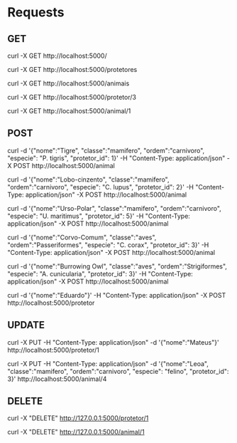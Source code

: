# Requests

## GET

curl -X GET http://localhost:5000/

curl -X GET http://localhost:5000/protetores

curl -X GET http://localhost:5000/animais

curl -X GET http://localhost:5000/protetor/3

curl -X GET http://localhost:5000/animal/1

## POST

curl -d '{"nome":"Tigre", "classe":"mamifero", "ordem":"carnivoro", "especie": "P. tigris", "protetor_id": 1}' -H "Content-Type: application/json" -X POST http://localhost:5000/animal

curl -d '{"nome":"Lobo-cinzento", "classe":"mamifero", "ordem":"carnivoro", "especie": "C. lupus", "protetor_id": 2}' -H "Content-Type: application/json" -X POST http://localhost:5000/animal

curl -d '{"nome":"Urso-Polar", "classe":"mamifero", "ordem":"carnivoro", "especie": "U. maritimus", "protetor_id": 5}' -H "Content-Type: application/json" -X POST http://localhost:5000/animal

curl -d '{"nome":"Corvo-Comum", "classe":"aves", "ordem":"Passeriformes", "especie": "C. corax", "protetor_id": 3}' -H "Content-Type: application/json" -X POST http://localhost:5000/animal

curl -d '{"nome":"Burrowing Owl", "classe":"aves", "ordem":"Strigiformes", "especie": "A. cunicularia", "protetor_id": 3}' -H "Content-Type: application/json" -X POST http://localhost:5000/animal

curl -d '{"nome":"Eduardo"}' -H "Content-Type: application/json" -X POST http://localhost:5000/protetor

## UPDATE

curl -X PUT -H "Content-Type: application/json" -d '{"nome":"Mateus"}' http://localhost:5000/protetor/1

curl -X PUT -H "Content-Type: application/json" -d '{"nome":"Leoa", "classe":"mamifero", "ordem":"carnivoro", "especie": "felino", "protetor_id": 3}' http://localhost:5000/animal/4

## DELETE

curl -X "DELETE" http://127.0.0.1:5000/protetor/1

curl -X "DELETE" http://127.0.0.1:5000/animal/1